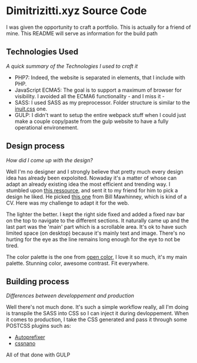 # Dimitrizitti.xyz Source Code

I was given the opportunity to craft a portfolio. This is actually for a friend of mine. This README will serve as information for the build path

## Technologies Used
*A quick summary of the Technologies I used to craft it*

* PHP7: Indeed, the website is separated in elements, that I include with PHP.
* JavaScript ECMA5: The goal is to support a maximum of browser for visibility. I avoided all the ECMA6 functionality - and I miss it -
* SASS: I used SASS as my preprocessor. Folder structure is similar to the [inuit.css](https://github.com/inuitcss/inuitcss) one.
* GULP: I didn't want to setup the entire webpack stuff when I could just make a couple copy/paste from the gulp website to have a fully operational environement.

## Design process
*How did I come up with the design?*

Well I'm no designer and I strongly believe that pretty much every design idea has already been expoloited. Nowaday it's a matter of whose can adapt an already existing idea the most efficient and trending way. I stumbled upon [this ressource](https://github.com/inuitcss/inuitcss), and sent it to my friend for him to pick a design he liked. He picked [this one](https://dribbble.com/shots/2929204-Pro-Resume-CV-Sam) from Bill Mawhinney, which is kind of a CV. Here was my challenge to adapt it for the web.

The lighter the better. I kept the right side fixed and added a fixed nav bar on the top to navigate to the different sections. It naturally came up and the last part was the 'main' part which is a scrollable area. It's ok to have such limited space (on desktop) because it's mainly text and image. There's no hurting for the eye as the line remains long enough for the eye to not be tired.

The color palette is the one from [open color](https://yeun.github.io/open-color/), I love it so much, it's my main palette. Stunning color, awesome contrast. Fit everywhere.

## Building process
*Differences between developpement and production*

Well there's not much done. It's such a simple workflow really, all I'm doing is transpile the SASS into CSS so I can inject it during devloppement. When it comes to production, I take the CSS generated and pass it through some POSTCSS plugins such as:

* [Autoprefixer](https://autoprefixer.github.io/)
* [cssnano](http://cssnano.co/)

All of that done with GULP
